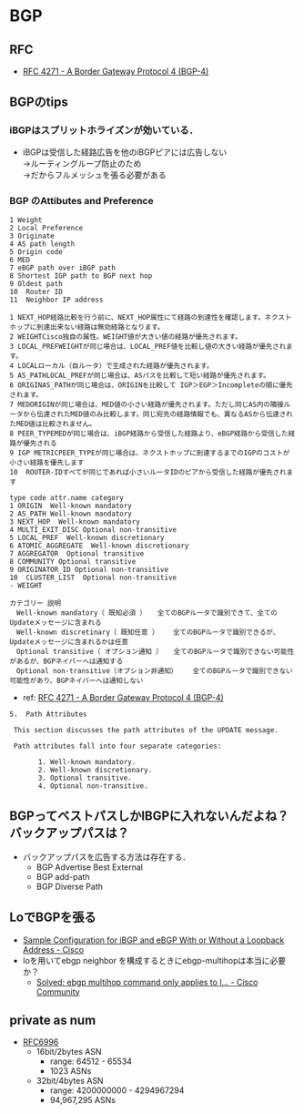 # BGP

## RFC
- [RFC 4271 - A Border Gateway Protocol 4 (BGP-4)](https://tools.ietf.org/html/rfc4271)

## BGPのtips

### iBGPはスプリットホライズンが効いている．
- iBGPは受信した経路広告を他のiBGPピアには広告しない  
  →ルーティングループ防止のため  
  →だからフルメッシュを張る必要がある

### BGP のAttibutes and Preference
```
1 Weight
2 Local Preference
3 Originate
4 AS path length
5 Origin code
6 MED
7 eBGP path over iBGP path
8 Shortest IGP path to BGP next hop
9 Oldest path
10  Router ID
11  Neighbor IP address

1 NEXT_HOP経路比較を行う前に、NEXT_HOP属性にて経路の到達性を確認します。ネクストホップに到達出来ない経路は無効経路となります。
2 WEIGHTCisco独自の属性。WEIGHT値が大きい値の経路が優先されます。
3 LOCAL_PREFWEIGHTが同じ場合は、LOCAL_PREF値を比較し値の大きい経路が優先されます。
4 LOCALローカル（自ルータ）で生成された経路が優先されます。
5 AS_PATHLOCAL_PREFが同じ場合は、ASパスを比較して短い経路が優先されます。
6 ORIGINAS_PATHが同じ場合は、ORIGINを比較して IGP＞EGP＞Incompleteの順に優先されます。
7 MEDORIGINが同じ場合は、MED値の小さい経路が優先されます。ただし同じAS内の隣接ルータから伝達されたMED値のみ比較します。同じ宛先の経路情報でも、異なるASから伝達されたMED値は比較されません。
8 PEER_TYPEMEDが同じ場合は、iBGP経路から受信した経路より、eBGP経路から受信した経路が優先される
9 IGP METRICPEER_TYPEが同じ場合は、ネクストホップに到達するまでのIGPのコストが小さい経路を優先します
10  ROUTER-IDすべてが同じであれば小さいルータIDのピアから受信した経路が優先されます

type code attr.name category
1 ORIGIN  Well-known mandatory
2 AS_PATH Well-known mandatory
3 NEXT_HOP  Well-known mandatory
4 MULTI_EXIT_DISC Optional non-transitive
5 LOCAL_PREF  Well-known discretionary
6 ATOMIC_AGGREGATE  Well-known discretionary
7 AGGREGATOR  Optional transitive
8 COMMUNITY Optional transitive
9 ORIGINATOR_ID Optional non-transitive
10  CLUSTER_LIST  Optional non-transitive
- WEIGHT  

カテゴリー 説明
　Well-known mandatory（ 既知必須 ） 　全てのBGPルータで識別できて、全てのUpdateメッセージに含まれる
　Well-known discretinary（ 既知任意 ）　 　全てのBGPルータで識別できるが、Updateメッセージに含まれるかは任意
　Optional transitive（ オプション通知 ） 　全てのBGPルータで識別できない可能性があるが、BGPネイバーへは通知する
　Optional non-transitive（オプション非通知）  　全てのBGPルータで識別できない可能性があり、BGPネイバーへは通知しない
```
- ref: [RFC 4271 - A Border Gateway Protocol 4 (BGP-4)](https://tools.ietf.org/html/rfc4271)
```
5.  Path Attributes

 This section discusses the path attributes of the UPDATE message.

 Path attributes fall into four separate categories:

       1. Well-known mandatory.
       2. Well-known discretionary.
       3. Optional transitive.
       4. Optional non-transitive.
```

## BGPってベストパスしかIBGPに入れないんだよね？バックアップパスは？
- バックアップパスを広告する方法は存在する．
  - BGP Advertise Best External
  - BGP add-path
  - BGP Diverse Path

## LoでBGPを張る
- [Sample Configuration for iBGP and eBGP With or Without a Loopback Address - Cisco](https://webcache.googleusercontent.com/search?q=cache:Z0j64jPkSo8J:https://www.cisco.com/c/en/us/support/docs/ip/border-gateway-protocol-bgp/13751-23.html+&cd=11&hl=en&ct=clnk&gl=jp)
- loを用いてebgp neighbor を構成するときにebgp-multihopは本当に必要か？
  - [Solved: ebgp multihop command only applies to l... - Cisco Community](https://community.cisco.com/t5/routing/ebgp-multihop-command-only-applies-to-loopbacks/td-p/2030331)

## private as num
- [RFC6996](https://tools.ietf.org/html/rfc6996)
  - 16bit/2bytes ASN
    - range: 64512 - 65534
    - 1023 ASNs
  - 32bit/4bytes ASN
    - range: 4200000000 - 4294967294
    - 94,967,295 ASNs
